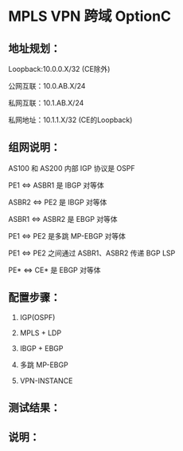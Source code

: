 # MPLS VPN 跨域 OptionC



## 地址规划：

Loopback:10.0.0.X/32 (CE除外)

公网互联：10.0.AB.X/24

私网互联：10.1.AB.X/24

私网地址：10.1.1.X/32 (CE的Loopback)



## 组网说明：

AS100 和 AS200 内部 IGP 协议是 OSPF

PE1 <=> ASBR1 是 IBGP 对等体

ASBR2 <=> PE2 是 IBGP 对等体

ASBR1 <=> ASBR2 是 EBGP 对等体

PE1 <=> PE2 是多跳 MP-EBGP 对等体

PE1 <=> PE2 之间通过 ASBR1、ASBR2 传递 BGP LSP

PE* <=> CE* 是 EBGP 对等体


## 配置步骤：

1. IGP(OSPF)

2. MPLS + LDP

3. IBGP + EBGP

4. 多跳 MP-EBGP

5. VPN-INSTANCE


## 测试结果：



## 说明： 


